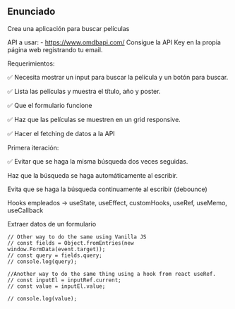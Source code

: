## Enunciado

Crea una aplicación para buscar películas

API a usar: - https://www.omdbapi.com/ Consigue la API Key en la propia página web registrando tu email.

Requerimientos:

✅ Necesita mostrar un input para buscar la película y un botón para buscar.

✅ Lista las películas y muestra el título, año y poster.

✅ Que el formulario funcione

✅ Haz que las películas se muestren en un grid responsive.

✅ Hacer el fetching de datos a la API

Primera iteración:

✅ Evitar que se haga la misma búsqueda dos veces seguidas.

 Haz que la búsqueda se haga automáticamente al escribir.

 Evita que se haga la búsqueda continuamente al escribir (debounce)


Hooks empleados -> 
 useState, useEffect, customHooks, useRef, useMemo, useCallback


 Extraer datos de un formulario
 
    // Other way to do the same using Vanilla JS
    // const fields = Object.fromEntries(new window.FormData(event.target));
    // const query = fields.query;
    // console.log(query);

    //Another way to do the same thing using a hook from react useRef.
    // const inputEl = inputRef.current;
    // const value = inputEl.value;

    // console.log(value); 